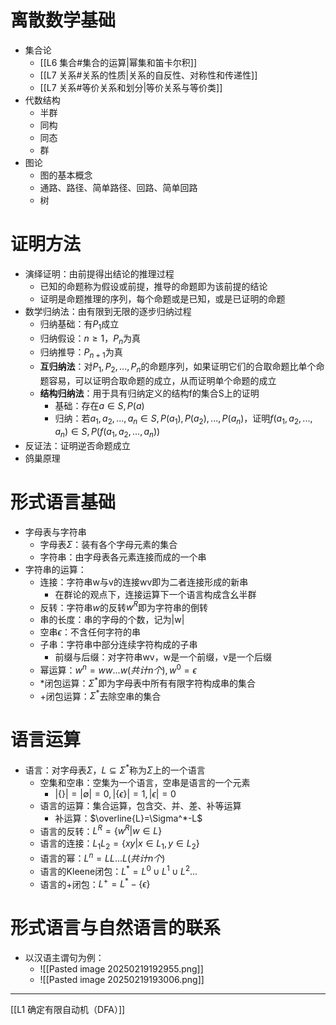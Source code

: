 # 离散数学基础
- 集合论
	- [[L6 集合#集合的运算|幂集和笛卡尔积]]
	- [[L7 关系#关系的性质|关系的自反性、对称性和传递性]]
	- [[L7 关系#等价关系和划分|等价关系与等价类]]
- 代数结构
	- 半群
	- 同构
	- 同态
	- 群
- 图论
	- 图的基本概念
	- 通路、路径、简单路径、回路、简单回路
	- 树
# 证明方法
- 演绎证明：由前提得出结论的推理过程
	- 已知的命题称为假设或前提，推导的命题即为该前提的结论
	- 证明是命题推理的序列，每个命题或是已知，或是已证明的命题
- 数学归纳法：由有限到无限的逐步归纳过程
	- 归纳基础：有$P_1$成立
	- 归纳假设：$n\geq 1$，$P_n$为真
	- 归纳推导：$P_{n+1}$为真
	- **互归纳法**：对$P_1,P_2,...,P_n$的命题序列，如果证明它们的合取命题比单个命题容易，可以证明合取命题的成立，从而证明单个命题的成立
	- **结构归纳法**：用于具有归纳定义的结构f的集合S上的证明
		- 基础：存在$a\in S,P(a)$
		- 归纳：若$a_1,a_2,...,a_n\in S,P(a_1),P(a_2),...,P(a_n)$，证明$f(a_1,a_2,...,a_n)\in S,P(f(a_1,a_2,...,a_n))$
- 反证法：证明逆否命题成立
- 鸽巢原理
# 形式语言基础
- 字母表与字符串
	- 字母表$\Sigma$：装有各个字母元素的集合
	- 字符串：由字母表各元素连接而成的一个串
- 字符串的运算：
	- 连接：字符串w与v的连接wv即为二者连接形成的新串
		- 在群论的观点下，连接运算下一个语言构成含幺半群
	- 反转：字符串$w$的反转$w^R$即为字符串的倒转
	- 串的长度：串的字母的个数，记为|w|
	- 空串$\epsilon$：不含任何字符的串
	- 子串：字符串中部分连续字符构成的子串
		- 前缀与后缀：对字符串wv，w是一个前缀，v是一个后缀
	- 幂运算：$w^n=ww...w(共计n个),w^0=\epsilon$
	- \*闭包运算：$\Sigma^*$即为字母表中所有有限字符构成串的集合
	- +闭包运算：$\Sigma^*$去除空串的集合
# 语言运算
- 语言：对字母表$\Sigma$，$L\subseteq \Sigma ^*$称为$\Sigma$上的一个语言
	- 空集和空串：空集为一个语言，空串是语言的一个元素
		- $|\{\}|=|\emptyset|=0,|\{\epsilon\}|=1,|\epsilon|=0$
	- 语言的运算：集合运算，包含交、并、差、补等运算
		- 补运算：$\overline{L}=\Sigma^*-L$
	- 语言的反转：$L^R=\{w^R|w\in L\}$
	- 语言的连接：$L_1L_2=\{xy|x\in L_1,y\in L_2\}$
	- 语言的幂：$L^n=LL...L(共计n个)$
	- 语言的Kleene闭包：$L^*=L^0\cup L^1\cup L^2...$
	- 语言的+闭包：$L^+=L^*-\{\epsilon\}$
# 形式语言与自然语言的联系
- 以汉语主谓句为例：
	- ![[Pasted image 20250219192955.png]]
	- ![[Pasted image 20250219193006.png]]
---
[[L1 确定有限自动机（DFA）]]